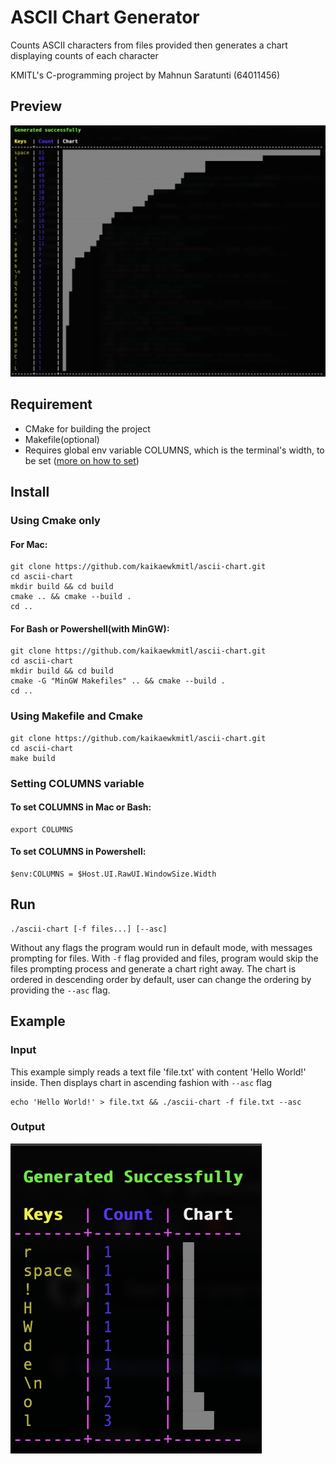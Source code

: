 # ASCII Chart Generator

Counts ASCII characters from files provided then generates a chart displaying counts of each character

KMITL's C-programming project by Mahnun Saratunti (64011456)

## Preview

![preview](./images/preview.png)

## Requirement

- CMake for building the project
- Makefile(optional)
- Requires global env variable COLUMNS, which is the terminal's width, to be set ([more on how to set](#setting-columns-variable))

## Install

### Using Cmake only

#### For Mac:

```
git clone https://github.com/kaikaewkmitl/ascii-chart.git
cd ascii-chart
mkdir build && cd build
cmake .. && cmake --build .
cd ..
```

#### For Bash or Powershell(with MinGW):

```
git clone https://github.com/kaikaewkmitl/ascii-chart.git
cd ascii-chart
mkdir build && cd build
cmake -G "MinGW Makefiles" .. && cmake --build .
cd ..
```

### Using Makefile and Cmake

```
git clone https://github.com/kaikaewkmitl/ascii-chart.git
cd ascii-chart
make build
```

### Setting COLUMNS variable

#### To set COLUMNS in Mac or Bash:

```
export COLUMNS
```

#### To set COLUMNS in Powershell:

```
$env:COLUMNS = $Host.UI.RawUI.WindowSize.Width
```

## Run

```
./ascii-chart [-f files...] [--asc]
```

Without any flags the program would run in default mode, with messages prompting for files. With ```-f``` flag provided and files, program would skip the files prompting process and generate a chart right away. The chart is ordered in descending order by default, user can change the ordering by providing the ```--asc``` flag.

## Example

### Input

This example simply reads a text file 'file.txt' with content 'Hello World!' inside. Then displays chart in ascending fashion with ```--asc``` flag

```
echo 'Hello World!' > file.txt && ./ascii-chart -f file.txt --asc
```

### Output

![example](./images/example.png)
